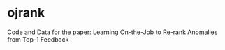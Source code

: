 # ojrank

Code and Data for the paper: Learning On-the-Job to Re-rank Anomalies from Top-1 Feedback
